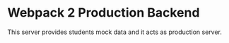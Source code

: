 # Webpack 2 Production Backend

This server provides students mock data and it acts as production server.
